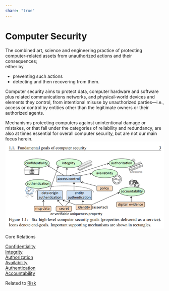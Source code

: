 ```yaml
---  
share: "true"  
---  
```

# Computer Security  
  
The combined art, science and engineering practice of protecting computer-related assets from unauthorized actions and their consequences;  
either by   
- preventing such actions   
- detecting and then recovering from them.   
  
  
Computer security aims to protect data, computer hardware and software plus related communications networks, and physical-world devices and elements they control, from intentional misuse by unauthorized parties—i.e., access or control by entities other than the legitimate owners or their authorized agents.   
  
  
Mechanisms protecting computers against unintentional damage or mistakes, or that fall under the categories of reliability and redundancy, are also at times essential for overall computer security, but are not our main focus herein.  
![Pasted image 20240109170707.png](./assets/Pasted%20image%2020240109170707.png)  
  
  
Core Relations  
  
[Confidentiality](./Confidentiality.md)  
[Integrity](./Integrity.md)  
[Authorization](./Authorization.md)  
[Availability](./Availability.md)  
[Authentication](./Authentication.md)  
[Accountability](./Accountability.md)  
  
  
Related to [Risk](./Risk.md)